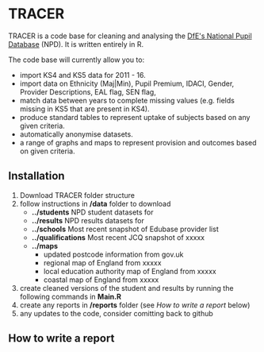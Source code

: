 # TRACER

TRACER is a code base for cleaning and analysing the [DfE's National Pupil Database](https://www.gov.uk/government/collections/national-pupil-database) (NPD). It is written entirely in R.

The code base will currently allow you to:
 - import KS4 and KS5 data for 2011 - 16.
 - import data on Ethnicity (Maj|Min), Pupil Premium, IDACI, Gender, Provider Descriptions, EAL flag, SEN flag, 
 - match data between years to complete missing values (e.g. fields missing in KS5 that are present in KS4).
 - produce standard tables to represent uptake of subjects based on any given criteria.
 - automatically anonymise datasets.
 - a range of graphs and maps to represent provision and outcomes based on given criteria.
 
## Installation

1. Download TRACER folder structure
2. follow instructions in __/data__ folder to download
    * __../students__  NPD student datasets for
    * __../results__ NPD results datasets for 
    * __../schools__ Most recent snapshot of Edubase provider list
    * __../qualifications__ Most recent JCQ snapshot of xxxxx
    * __../maps__ 
        * updated postcode information from gov.uk
        * regional map of England from xxxxx
        * local education authority map of England from xxxxx
        * coastal map of England from xxxxx
3. create cleaned versions of the student and results by running the following commands in __Main.R__
4. create any reports in __/reports__ folder (see _How to write a report_ below)
5. any updates to the code, consider comitting back to github

## How to write a report
